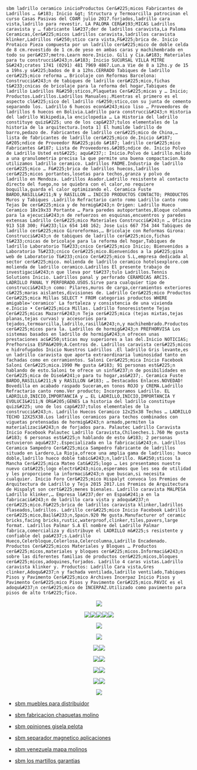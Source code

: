 
```
sbm ladrillo ceramico inicioProductos Cer&#225;micos Fabricantes de Ladrillos … &#183; Inicio &gt; Structura y Termoarcilla patrocinan el curso Casas Pasivas del COAM julio 2017.forjados,ladrillo cara vista,ladrillo para revestir. LA PALOMA CER&#193;MICAS Ladrillos caravista y … fabricante l&#237;der de ladrillos caravista,La Paloma Ceramicas,Cer&#225;micos Ladrillos caravista,ladrillos caravista klinker,Ladrillos r&#250;stico cara vista,F&#225;brica de. Inicio Protaico Pieza compuesta por un ladrillo cer&#225;mico de doble celda de 8 cm.revestido de 1 cm.de yeso en ambas caras y machihembrado en todo su per&#237;metro.Learn more.Inicio. Gili y Cia.&#183; Materiales para tu construcci&#243;n.&#183; Inicio SUCURSAL VILLA MITRE S&#243;crates 1741 (0291) 481 7969 4867.Lun.a Vie de 8 a 12hs.y de 15 a 19hs.y s&#225;bados de 8 a 12hs.CERRADO Tabiques de ladrillo cer&#225;mico reforma … Bricolaje con Reformas Barcelona: Construcci&#243;n de tabiques de ladrillo cer&#225;mico,fichas t&#233;cnicas de bricolaje para la reforma del hogar,Tabiques de ladrillo Ladrillos R&#250;sticos,Plaquetas Cer&#225;micas y … Inicio; Productos.Ladrillos.Ladrillos Manuales;.Mientras el primero es el aspecto cl&#225;sico del ladrillo r&#250;stico,con su junta de cemento separando los. Ladrillo 6 huecos econ&#243;mico liso … Proveedores de ladrillos 6 huecos en Bolivia.Ladrillo para construcci&#243;n Historia del ladrillo Wikipedia,la enciclopedia … La Historia del ladrillo constituye quiz&#225; uno de los cap&#237;tulos elementales de la historia de la arquitectura.[nota 1] El humilde ladrillo de barro,pedazo de. Fabricantes de ladrillo cer&#225;mico de China,… lista de fabricantes de ladrillo cer&#225;mico de.Inicio &#187; &#205;ndice de Proveedor R&#225;pido &#187; ladrillo cer&#225;mico Fabricantes &#187; Lista de Proveedores.&#205;ndice de. Inicio Polvo de Ladrillo Usted est&#225; aqu&#237;: Inicio.Polvo de Ladrillo.molido a una granulometria precisa la que permite una buena compactacion.No utilizamos ladrillo ceramico. Ladrillos PADME.Industria de ladrillo cer&#225;mico … F&#225;brica de ladrillos huecos,ladrillos cer&#225;micos portantes,losetas para techos,granza y polvo de ladrillo en Mendoza. Ladrillos Asador.Ladrillo resistente al contacto directo del fuego,no se quiebra con el calor,no requiere boquilla,guarda el calor optimizando el. Ceramica Fuste BARDO,RASILL&#211;N y RASILLON … INICIO PRODUCTOS CONTACTO; PRODUCTOS Muros y Tabiques .Ladrillo Refractario canto romo Ladrillo canto romo Tejas De cer&#225;mica y de hormig&#243;n Origen: Ladrillo Hueco Ceramico 18x19x33 Portante … Para paredes autoportantes,Bloque columna para la ejecuci&#243;n de refuerzos en esquinas,encuentros y paredes extensas Ladrillo Cer&#225;mico Materiales Construcci&#243;n … Oficina 913 518 300; F&#233;lix 654 148 162; Jose Luis 667 754 344 Tabiques de ladrillo cer&#225;mico Giroreformas,… Bricolaje con Reformas Girona: Construcci&#243;n de tabiques de ladrillo cer&#225;mico,fichas t&#233;cnicas de bricolaje para la reforma del hogar,Tabiques de ladrillo Laboratorio T&#233;cnico Cer&#225;mico Inicio; Bienvenidos a Laboratorio T&#233;cnico Cer&#225;mico.Bienvenidos a la p&#225;gina web de Laboratorio T&#233;cnico Cer&#225;mico S.L,empresa dedicada al sector cer&#225;mico. molienda de ladrillo ceramico hotelsexplore.com molienda de ladrillo ceramico.Ladrillos El presente trabajo de investigaci&#243;n que lleva por t&#237;tulo Ladrillos.Tennis Solutions Inicio. Ladrillos panal y perforado CERAMICAS ARCIS. LADRILLO PANAL Y PERFORADO.USOS.Sirve para cualquier tipo de construcci&#243;n como: Pilares,muros de carga,cerramientos exteriores c&#225;maras aislantes,divisiones de. Ladrillo Cer&#225;mico Productos Cer&#225;mica Millas SELECT * FROM categorias productos WHERE amigable='ceramico' La fortaleza y consistencia de una vivienda e.Inicio • Cer&#225;mica Millas. Ladrillo fonoresistente Tejas Cer&#225;micas Mazarr&#243;n Teja cer&#225;mica (tejas mixtas,tejas planas,tejas curvas) y accesorios para tejados,termoarcilla,ladrillo,rasill&#243;n,y machihembrado.Productos cer&#225;micos para la. Ladrillos de hormig&#243;n PREFHORVISA Los sistemas basados en ladrillo de hormig&#243;n ofrecen unas prestaciones ac&#250;sticas muy superiores a las del.Inicio NOTICIAS; Prefhorvisa ESPA&#209;A.Centros de. Ladrillos caravista cer&#225;micos e hidrofugados Inicio Nuestros Ladrillos .El ladrillo Gris levante,es un ladrillo caravista que aporta extraordinaria luminosidad tanto en fachadas como en cerramientos. Saloni Cer&#225;mica Inicio Facebook Saloni Cer&#225;mica.1990 Me gusta &#183; 91 personas est&#225;n hablando de esto.Saloni te ofrece un sinf&#237;n de posibilidades en Cer&#225;mica de Dise&#241;o para tu hogar,as&#237;. Ceramica Fuste BARDO,RASILL&#211;N y RASILLON &#183; … Destacados Enlaces.NOVEDAD! Bovedilla en acabado raspado Suceram,en tonos ROJO y CREMA.Ladrillo Refractario canto romo.Ver producto; Incorporamos Ladrillo. EL LADRILLO,INICIO,IMPORTANCIA y … EL LADRILLO,INICIO,IMPORTANCIA Y EVOLUCI&#211;N OR&#205;GENES La historia del ladrillo constituye quiz&#225; uno de los cap&#237;tulos elementales de la construcci&#243;n. Ladrillo Huecos Ceramico 12x25x38 Techos … LADRILLO TECHO 12X25X38.Los ladrillos ceramicos para techos combinados con viguetas pretensadas de hormig&#243;n armado,permiten la materializaci&#243;n de forjados para. Palautec Ladrillo Caravista Inicio Facebook Palautec Ladrillo Caravista,Chiloeches.1.760 Me gusta &#183; 6 personas est&#225;n hablando de esto &#183; 2 personas estuvieron aqu&#237;.Especializada en la fabricaci&#243;n. Ladrillos Ceramica Sampedro Cer&#225;mica Sampedro fabricante de ladrillos situado en Lardero,La Rioja,ofrece una amplia gama de ladrillos; hueco doble,ladrillo hueco doble tabic&#243;n,ladrillo. R&#250;sticos la Mancha Cer&#225;mica Mateo Cat&#225;logo … Les presentamos nuestro nuevo cat&#225;logo electr&#243;nico,esperamos que les sea de utilidad y les proporcione la informaci&#243;n que buscan,si necesita cualquier. Inicio Foro Cer&#225;mico Hispalyt convoca los Premios de Arquitectura de Ladrillo y Teja 2015 2017.Los Premios de Arquitectura de Hispalyt son cert&#225;menes bienales. Ladrillo caravista MALPESA Ladrillo klinker,… Empresa l&#237;der en Espa&#241;a en la fabricaci&#243;n de ladrillo cara vista y adoqu&#237;n cer&#225;mico.F&#225;brica de ladrillos caravista klinker,ladrillos flaseados,ladrillos. Ladrillo cer&#225;mico Inicio Facebook Ladrillo cer&#225;mico,Bail&#233;n,Spain.920 Me gusta.Manufacturer of ceramic bricks,facing bricks,rustic,waterproof,clinker,tiles,pavers,large format. Ladrillos Palmar S.A El nombre del Ladrillo Palmar fabrica,comercializa y distribuye el LADRILLO m&#225;s resistente y confiable del pa&#237;s.Ladrillo Hueco,Celerbloque,Celerlosa,Celercolumna,Ladrillo Encadenado. Productos Cer&#225;micos Materiales y Bloques … Productos cer&#225;micos,materiales y bloques cer&#225;micos.Informaci&#243;n sobre las diferentes familias de productos cer&#225;micos,bloques cer&#225;micos,adoquines,forjados. Ladrillo 4 caras vistas.Ladrillo caravista klinker y. Productos: Ladrillo Cara vista,Gres clinker,Adoqu&#237;n y fachada ventilada,ladrillo ventilado,Tabiques Pisos y Pavimento Cer&#225;mico Archives Incerpaz Inicio Pisos y Pavimento Cer&#225;mico Pisos y Pavimento Cer&#225;mico.PAVIC es el adoqu&#237;n cer&#225;mico de INCERPAZ.Utilizado como pavimento para pisos de alto tr&#225;fico. 
```

<div align="center">

<a href="https://es-crusher.shibang-china.com/github&k=sbm+ladrillo+ceramico+inicio"><img src="https://static.shibang-china.com/es/crusher/logo.jpg"></a>

<a href="https://es-crusher.shibang-china.com/github&k=sbm+ladrillo+ceramico+inicio"><img src="https://static.shibang-china.com/es/crusher/index.jpg"></a><a href="https://es-crusher.shibang-china.com/material.htmlgithub&k=sbm+ladrillo+ceramico+inicio"><img src="https://static.shibang-china.com/es/crusher/material.jpg"></a><a href="https://es-crusher.shibang-china.com/application.htmlgithub&k=sbm+ladrillo+ceramico+inicio"><img src="https://static.shibang-china.com/es/crusher/application.jpg"></a><a href="https://es-crusher.shibang-china.com/aboutus.htmlgithub&k=sbm+ladrillo+ceramico+inicio"><img src="https://static.shibang-china.com/es/crusher/aboutus.jpg"></a><a href="https://es-crusher.shibang-china.com/contact.htmlgithub&k=sbm+ladrillo+ceramico+inicio"><img src="https://static.shibang-china.com/es/crusher/contact.jpg"></a>

<a href="https://es-crusher.shibang-china.com/github&k=sbm+ladrillo+ceramico+inicio"><img src="https://static.shibang-china.com/es/crusher/banner.jpg"></a>

<a href="https://swt.shibang-china.com/github&k=sbm+ladrillo+ceramico+inicio"><img src="https://static.shibang-china.com/es/crusher/text.jpg"></a>

<a href="https://swt.shibang-china.com/github&k=sbm+ladrillo+ceramico+inicio"><img src="https://static.shibang-china.com/es/crusher/chat.jpg"></a><a href="https://es-crusher.shibang-china.com/contact.htmlgithub&k=sbm+ladrillo+ceramico+inicio"><img src="https://static.shibang-china.com/es/crusher/message.jpg"></a>

<a href="https://es-crusher.shibang-china.com/products/pe.htmlgithub&k=sbm+ladrillo+ceramico+inicio"><img src="https://static.shibang-china.com/es/crusher/pe.jpg"></a><a href="https://es-crusher.shibang-china.com/products/pf.htmlgithub&k=sbm+ladrillo+ceramico+inicio"><img src="https://static.shibang-china.com/es/crusher/pf.jpg"></a>

<a href="https://es-crusher.shibang-china.com/products/hpt.htmlgithub&k=sbm+ladrillo+ceramico+inicio"><img src="https://static.shibang-china.com/es/crusher/hpt.jpg"></a><a href="https://es-crusher.shibang-china.com/products/vsi.htmlgithub&k=sbm+ladrillo+ceramico+inicio"><img src="https://static.shibang-china.com/es/crusher/vsi.jpg"></a>

<a href="https://es-crusher.shibang-china.com/products/klv.htmlgithub&k=sbm+ladrillo+ceramico+inicio"><img src="https://static.shibang-china.com/es/crusher/klv.jpg"></a><a href="https://es-crusher.shibang-china.com/products/portable.htmlgithub&k=sbm+ladrillo+ceramico+inicio"><img src="https://static.shibang-china.com/es/crusher/portable.jpg"></a>

<a href="https://swt.shibang-china.com/github&k=sbm+ladrillo+ceramico+inicio"><img src="https://static.shibang-china.com/es/crusher/case.jpg"></a>

</div>


* [sbm muebles para distribuidor](sbm%20muebles%20para%20distribuidor.md)

* [sbm fabricacion chaquetas molino](sbm%20fabricacion%20chaquetas%20molino.md)

* [sbm opiniones gisela pelota](sbm%20opiniones%20gisela%20pelota.md)

* [sbm separador magnetico aplicaciones](sbm%20separador%20magnetico%20aplicaciones.md)

* [sbm venezuela mapa molinos](sbm%20venezuela%20mapa%20molinos.md)

* [sbm los martillos garantias](sbm%20los%20martillos%20garantias.md)